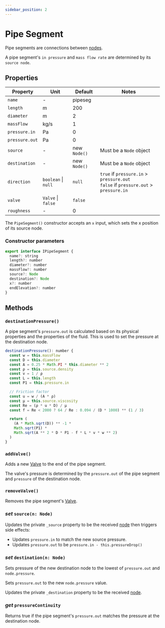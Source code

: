 ```yaml
---
sidebar_position: 2
---
```


# Pipe Segment

Pipe segments are connections between [nodes](/docs/model/Node).

A pipe segment's `in pressure` and `mass flow rate` are determined by its `source node`.

## Properties

| Property       | Unit                | Default      | Notes                                                                                  |
| -------------- | ------------------- | ------------ | -------------------------------------------------------------------------------------- |
| `name`         | -                   | pipeseg      |                                                                                        |
| `length`       | m                   | 200          |                                                                                        |
| `diameter`     | m                   | 2            |                                                                                        |
| `massFlow`     | kg/s                | 1            |                                                                                        |
| `pressure.in`  | Pa                  | 0            |                                                                                        |
| `pressure.out` | Pa                  | 0            |                                                                                        |
| `source`       | -                   | new `Node()` | Must be a `Node` object                                                                |
| `destination`  | -                   | new `Node()` | Must be a `Node` object                                                                |
| `direction`    | `boolean` \| `null` | `null`       | `true` if `pressure.in` > `pressure.out`<br/>`false` if `pressure.out` > `pressure.in` |
| `valve`        | `Valve` \| `false`  | `false`      |                                                                                        |
| `roughness`    | -                   | 0            |                                                                                        |

The `PipeSegment()` constructor accepts an `x` input, which sets the x position of its source node.

### Constructor parameters

```js
export interface IPipeSegment {
  name?: string
  length?: number
  diameter?: number
  massFlow?: number
  source?: Node
  destination?: Node
  x?: number
  endElevation?: number
}
```

## Methods

### `destinationPressure()`

A pipe segment's `pressure.out` is calculated based on its physical properties and the properties of the fluid. This is used to set the pressure at the destination node.

```js
destinationPressure(): number {
  const w = this.massFlow
  const D = this.diameter
  const A = 0.25 * Math.PI * this.diameter ** 2
  const ρ = this.source.density
  const v = 1 / ρ
  const L = this.length
  const P1 = this.pressure.in

  // Friction factor
  const u = w / (A * ρ)
  const μ = this.source.viscosity
  const Re = (ρ * u * D) / μ
  const f = Re < 2000 ? 64 / Re : 0.094 / (D * 1000) ** (1 / 3)

  return (
    (A * Math.sqrt(D)) ** -1 *
    Math.sqrt(P1) *
    Math.sqrt(A ** 2 * D * P1 - f * L * v * w ** 2)
  )
}
```

### `addValve()`

Adds a new [Valve](/docs/model/Valve) to the end of the pipe segment.

The valve's pressure is determined by the `pressure.out` of the pipe segment and `pressure` of the destination node.

### `removeValve()`

Removes the pipe segment's [Valve](/docs/model/Valve).

### _set_ `source(n: Node)`

Updates the private `_source` property to be the received [node](/docs/model/Node) then triggers side effects:

- Updates `pressure.in` to match the new source pressure.
- Updates `pressure.out` to be `pressure.in - this.pressureDrop()`

### _set_ `destination(n: Node)`

Sets pressure of the new destination node to the lowest of `pressure.out` and `node.pressure`.

Sets `pressure.out` to the new `node.pressure` value.

Updates the private `_destination` property to be the received [node](/docs/model/Node).

### _get_ `pressureContinuity`

Returns true if the pipe segment's `pressure.out` matches the pressure at the destination node.
